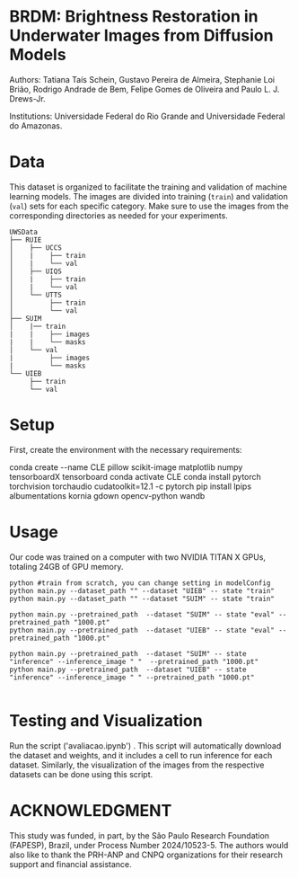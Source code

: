 # **BRDM: Brightness Restoration in Underwater Images from Diffusion Models**
Authors: Tatiana Taís Schein, Gustavo Pereira de Almeira, Stephanie Loi Brião, Rodrigo Andrade de Bem, Felipe Gomes de Oliveira and Paulo L. J. Drews-Jr.

Institutions: Universidade Federal do Rio Grande and Universidade Federal do Amazonas.

# Data

This dataset is organized to facilitate the training and validation of machine learning models. The images are divided into training (`train`) and validation (`val`) sets for each specific category. Make sure to use the images from the corresponding directories as needed for your experiments.

 ```
 UWSData
├── RUIE
│    ├── UCCS
│    |    ├── train
│    |    └── val
│    ├── UIQS
│    |    ├── train
│    |    └── val
│    └── UTTS
│         ├── train
│         └── val
├── SUIM
│    |── train
|    |    ├── images
|    |    └── masks
│    └── val
|         ├── images
|         └── masks
└── UIEB
      ├── train
      └── val
``` 

# Setup

First, create the environment with the necessary requirements:

conda create --name CLE pillow scikit-image matplotlib numpy tensorboardX tensorboard
conda activate CLE
conda install pytorch torchvision torchaudio cudatoolkit=12.1 -c pytorch
pip install lpips albumentations kornia gdown opencv-python wandb

# Usage
<!--Our diffusion code structure is based on the original implementation of DDPM. Increasing the size of the U-Net may lead to better results. About training iteration. The training with 5000 iterations has converged quite well. We recommend training for 10,000 iterations to achieve better performance, and you can select the best-performing training iterations.We test code on one RTX 3090 GPU. The training time is about 1-2 days.*/ -->
Our code was trained on a computer with two NVIDIA TITAN X GPUs, totaling 24GB of GPU memory.

```
python #train from scratch, you can change setting in modelConfig 
python main.py --dataset_path "" --dataset "UIEB" -- state "train" 
python main.py --dataset_path "" --dataset "SUIM" -- state "train" 

python main.py --pretrained_path  --dataset "SUIM" -- state "eval" --pretrained_path "1000.pt"
python main.py --pretrained_path  --dataset "UIEB" -- state "eval" --pretrained_path "1000.pt"

python main.py --pretrained_path  --dataset "SUIM" -- state "inference" --inference_image " "  --pretrained_path "1000.pt"
python main.py --pretrained_path  --dataset "UIEB" -- state "inference" --inference_image " " --pretrained_path "1000.pt"


```
# Testing and Visualization

Run the script ('avaliacao.ipynb') . This script will automatically download the dataset and weights, and it includes a cell to run inference for each dataset. Similarly, the visualization of the images from the respective datasets can be done using this script.

# ACKNOWLEDGMENT
This study was funded, in part, by the São Paulo Research Foundation (FAPESP), Brazil, under Process Number 2024/10523-5. The authors would also like to thank the PRH-ANP and CNPQ organizations for their research support and financial assistance.
